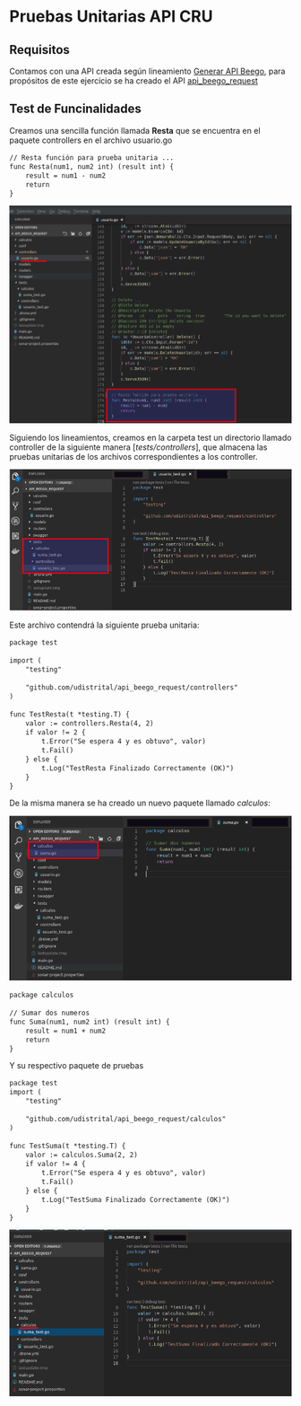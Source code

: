 # Pruebas Unitarias API CRU

## Requisitos

Contamos con una API creada según lineamiento [Generar API Beego](/generacion_de_apis/generar_api.md), para propósitos de este ejercicio se ha creado el API  [api_beego_request](https://github.com/udistrital/api_beego_request)

## Test de Funcinalidades

Creamos una sencilla función llamada **Resta** que se encuentra en el paquete controllers en el archivo  usuario.go

```golang
// Resta función para prueba unitaria ...
func Resta(num1, num2 int) (result int) {
	result = num1 - num2
	return
}
```

![Prueba Unitaria 01](/pruebas_unitarias_api_beego/img/test_01.png)

Siguiendo los lineamientos, creamos en la carpeta test un directorio llamado controller de la siguiente manera [*tests/controllers*], que  almacena las pruebas unitarias de los archivos correspondientes a los controller.

![Prueba Unitaria 01](/pruebas_unitarias_api_beego/img/test_02.png)

Este archivo contendrá la siguiente prueba unitaria:


```golang
package test

import (
	"testing"

	"github.com/udistrital/api_beego_request/controllers"
)

func TestResta(t *testing.T) {
	valor := controllers.Resta(4, 2)
	if valor != 2 {
		t.Error("Se espera 4 y es obtuvo", valor)
		t.Fail()
	} else {
		t.Log("TestResta Finalizado Correctamente (OK)")
	}
}
```
De la misma manera se ha creado un nuevo paquete llamado *calculos*:

![Prueba Unitaria 01](/pruebas_unitarias_api_beego/img/test_03.png)

```golang
package calculos

// Sumar dos numeros
func Suma(num1, num2 int) (result int) {
	result = num1 + num2
	return
}
```

Y su respectivo paquete de pruebas

```golang
package test
import (
	"testing"

	"github.com/udistrital/api_beego_request/calculos"
)

func TestSuma(t *testing.T) {
	valor := calculos.Suma(2, 2)
	if valor != 4 {
		t.Error("Se espera 4 y es obtuvo", valor)
		t.Fail()
	} else {
		t.Log("TestSuma Finalizado Correctamente (OK)")
	}
}
```
![Prueba Unitaria 01](/pruebas_unitarias_api_beego/img/test_04.png)
